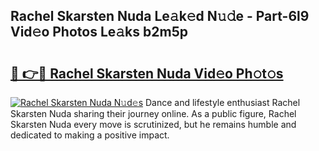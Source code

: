 ## Rachel Skarsten Nuda Le𝚊k𝚎d N𝚞𝚍e - Part-6l9 Vid𝚎o Photos Le𝚊ks b2m5p

# <h2><a href="http://fbfcxfv.evod.top/?m=Rachel+Skarsten+Nuda">🔗 👉🔴 Rachel Skarsten Nuda Vid𝚎o Ph𝚘t𝚘s</a></h2>

[![Rachel Skarsten Nuda N𝚞d𝚎s](https://i.imgur.com/8V9OHl7.gif)](http://fbfcxfv.evod.top/?m=Rachel+Skarsten+Nuda)
Dance and lifestyle enthusiast Rachel Skarsten Nuda sharing their journey online. As a public figure, Rachel Skarsten Nuda every move is scrutinized, but he remains humble and dedicated to making a positive impact. 
